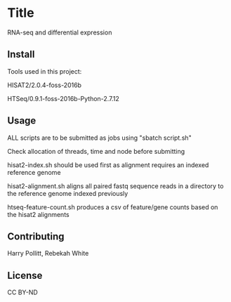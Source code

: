 # Title

RNA-seq and differential expression

## Install

Tools used in this project:

HISAT2/2.0.4-foss-2016b

HTSeq/0.9.1-foss-2016b-Python-2.7.12

## Usage

ALL scripts are to be submitted as jobs using "sbatch script.sh"

Check allocation of threads, time and node before submitting

hisat2-index.sh should be used first as alignment requires an indexed reference genome
 
hisat2-alignment.sh aligns all paired fastq sequence reads in a directory to the reference genome indexed previously

htseq-feature-count.sh produces a csv of feature/gene counts based on the hisat2 alignments

## Contributing

Harry Pollitt, Rebekah White

## License

CC BY-ND
